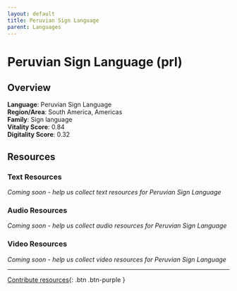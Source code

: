 ```yaml
---
layout: default
title: Peruvian Sign Language
parent: Languages
---
```


# Peruvian Sign Language (prl)

## Overview

**Language**: Peruvian Sign Language  
**Region/Area**: South America, Americas  
**Family**: Sign language  
**Vitality Score**: 0.84  
**Digitality Score**: 0.32  

## Resources

### Text Resources
*Coming soon - help us collect text resources for Peruvian Sign Language*

### Audio Resources
*Coming soon - help us collect audio resources for Peruvian Sign Language*

### Video Resources
*Coming soon - help us collect video resources for Peruvian Sign Language*

---

[Contribute resources](https://fairtrain.github.io/){: .btn .btn-purple }
